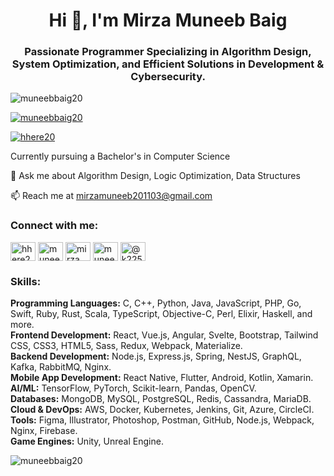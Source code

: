 <h1 align="center">Hi 👋, I'm Mirza Muneeb Baig</h1> <h3 align="center">Passionate Programmer Specializing in Algorithm Design, System Optimization, and Efficient Solutions in Development & Cybersecurity.</h3> <p align="left"> <img src="https://komarev.com/ghpvc/?username=muneebbaig20&label=Profile%20views&color=0e75b6&style=flat" alt="muneebbaig20" /> </p> <p align="left"> <a href="https://github.com/ryo-ma/github-profile-trophy"><img src="https://github-profile-trophy.vercel.app/?username=muneebbaig20" alt="muneebbaig20" /></a> </p> <p align="left"> <a href="https://twitter.com/hhere20" target="blank"><img src="https://img.shields.io/twitter/follow/hhere20?logo=twitter&style=for-the-badge" alt="hhere20" /></a> </p>
Currently pursuing a Bachelor's in Computer Science

💬 Ask me about Algorithm Design, Logic Optimization, Data Structures

📫 Reach me at mirzamuneeb201103@gmail.com

<h3 align="left">Connect with me:</h3> <p align="left"> <a href="https://twitter.com/hhere20" target="blank"><img align="center" src="https://raw.githubusercontent.com/rahuldkjain/github-profile-readme-generator/master/src/images/icons/Social/twitter.svg" alt="hhere20" height="30" width="40" /></a> <a href="https://linkedin.com/in/muneeb-baig-42948b2a0" target="blank"><img align="center" src="https://raw.githubusercontent.com/rahuldkjain/github-profile-readme-generator/master/src/images/icons/Social/linked-in-alt.svg" alt="muneeb-baig-42948b2a0" height="30" width="40" /></a> <a href="https://fb.com/mirza.munib" target="blank"><img align="center" src="https://raw.githubusercontent.com/rahuldkjain/github-profile-readme-generator/master/src/images/icons/Social/facebook.svg" alt="mirza.munib" height="30" width="40" /></a> <a href="https://instagram.com/muneeb_baig20" target="blank"><img align="center" src="https://raw.githubusercontent.com/rahuldkjain/github-profile-readme-generator/master/src/images/icons/Social/instagram.svg" alt="muneeb_baig20" height="30" width="40" /></a> <a href="https://www.hackerrank.com/@k225095" target="blank"><img align="center" src="https://raw.githubusercontent.com/rahuldkjain/github-profile-readme-generator/master/src/images/icons/Social/hackerrank.svg" alt="@k225095" height="30" width="40" /></a> </p> <h3 align="left">Skills:</h3> <p align="left"> <b>Programming Languages:</b> C, C++, Python, Java, JavaScript, PHP, Go, Swift, Ruby, Rust, Scala, TypeScript, Objective-C, Perl, Elixir, Haskell, and more. <br> <b>Frontend Development:</b> React, Vue.js, Angular, Svelte, Bootstrap, Tailwind CSS, CSS3, HTML5, Sass, Redux, Webpack, Materialize. <br> <b>Backend Development:</b> Node.js, Express.js, Spring, NestJS, GraphQL, Kafka, RabbitMQ, Nginx. <br> <b>Mobile App Development:</b> React Native, Flutter, Android, Kotlin, Xamarin. <br> <b>AI/ML:</b> TensorFlow, PyTorch, Scikit-learn, Pandas, OpenCV. <br> <b>Databases:</b> MongoDB, MySQL, PostgreSQL, Redis, Cassandra, MariaDB. <br> <b>Cloud & DevOps:</b> AWS, Docker, Kubernetes, Jenkins, Git, Azure, CircleCI. <br> <b>Tools:</b> Figma, Illustrator, Photoshop, Postman, GitHub, Node.js, Webpack, Nginx, Firebase. <br> <b>Game Engines:</b> Unity, Unreal Engine. </p> <p><img align="center" src="https://github-readme-stats.vercel.app/api/top-langs?username=muneebbaig20&show_icons=true&locale=en&layout=compact" alt="muneebbaig20" /></p>
